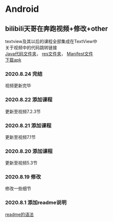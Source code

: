 # Android
## bilibili天哥在奔跑视频+修改+other  
textview及其以后的课程全部集成在TextView中  
关于视频中的代码跳转链接  
[Java代码文件夹](https://github.com/EWinner1/Android/tree/master/helloworld/app/src/main/java/com/ew/helloworld "Java链接")，
[res文件夹](https://github.com/EWinner1/Android/tree/master/helloworld/app/src/main/res "包含drawable等")，
[Manifest文件](https://github.com/EWinner1/Android/blob/master/helloworld/app/src/main/AndroidManifest.xml "manifest")  
[下载apk](https://github.com/EWinner1/Android/releases/download/v1.0/app-release.apk "Download")
### 2020.8.24 完结
视频更新完毕
### 2020.8.22 添加课程
更新至视频7.2.3节
### 2020.8.21 添加课程
更新至视频7.1节
### 2020.8.20 添加课程
更新至视频5.3节
### 2020.8.19 修改
修改一些细节
### 2020.8.1 添加readme说明
[readme的语法](https://github.com/guodongxiaren/README "readme")  
